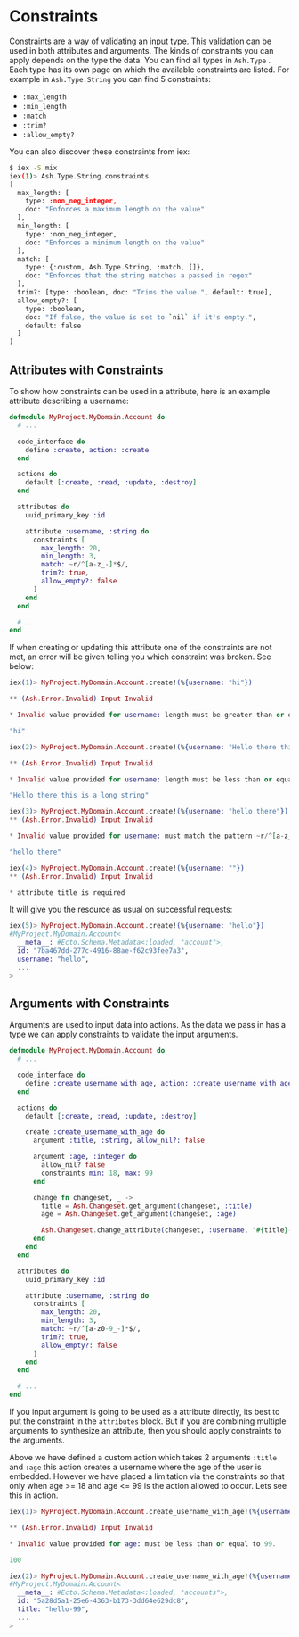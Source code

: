 # Constraints

Constraints are a way of validating an input type. This validation can be used in both attributes and arguments. The kinds of constraints you can apply depends on the type the data. You can find all types in `Ash.Type` . Each type has its own page on which the available constraints are listed. For example in `Ash.Type.String` you can find 5 constraints:

- `:max_length`
- `:min_length`
- `:match`
- `:trim?`
- `:allow_empty?`

You can also discover these constraints from iex:

```bash
$ iex -S mix
iex(1)> Ash.Type.String.constraints
[
  max_length: [
    type: :non_neg_integer,
    doc: "Enforces a maximum length on the value"
  ],
  min_length: [
    type: :non_neg_integer,
    doc: "Enforces a minimum length on the value"
  ],
  match: [
    type: {:custom, Ash.Type.String, :match, []},
    doc: "Enforces that the string matches a passed in regex"
  ],
  trim?: [type: :boolean, doc: "Trims the value.", default: true],
  allow_empty?: [
    type: :boolean,
    doc: "If false, the value is set to `nil` if it's empty.",
    default: false
  ]
]
```

## Attributes with Constraints

To show how constraints can be used in a attribute, here is an example attribute describing a username:

```elixir
defmodule MyProject.MyDomain.Account do
  # ...

  code_interface do
    define :create, action: :create
  end

  actions do
    default [:create, :read, :update, :destroy]
  end

  attributes do
    uuid_primary_key :id

    attribute :username, :string do
      constraints [
        max_length: 20,
        min_length: 3,
        match: ~r/^[a-z_-]*$/,
        trim?: true,
        allow_empty?: false
      ]
    end
  end

  # ...
end
```

If when creating or updating this attribute one of the constraints are not met, an error will be given telling you which constraint was broken. See below:

```elixir
iex(1)> MyProject.MyDomain.Account.create!(%{username: "hi"})

** (Ash.Error.Invalid) Input Invalid

* Invalid value provided for username: length must be greater than or equal to 3.

"hi"

iex(2)> MyProject.MyDomain.Account.create!(%{username: "Hello there this is a long string"})

** (Ash.Error.Invalid) Input Invalid

* Invalid value provided for username: length must be less than or equal to 20.

"Hello there this is a long string"

iex(3)> MyProject.MyDomain.Account.create!(%{username: "hello there"})
** (Ash.Error.Invalid) Input Invalid

* Invalid value provided for username: must match the pattern ~r/^[a-z_-]*$/.

"hello there"

iex(4)> MyProject.MyDomain.Account.create!(%{username: ""})
** (Ash.Error.Invalid) Input Invalid

* attribute title is required
```

It will give you the resource as usual on successful requests:

```elixir
iex(5)> MyProject.MyDomain.Account.create!(%{username: "hello"})
#MyProject.MyDomain.Account<
  __meta__: #Ecto.Schema.Metadata<:loaded, "account">,
  id: "7ba467dd-277c-4916-88ae-f62c93fee7a3",
  username: "hello",
  ...
>
```

## Arguments with Constraints

Arguments are used to input data into actions. As the data we pass in has a type we can apply constraints to validate the input arguments.

```elixir
defmodule MyProject.MyDomain.Account do
  # ...

  code_interface do
    define :create_username_with_age, action: :create_username_with_age
  end

  actions do
    default [:create, :read, :update, :destroy]

    create :create_username_with_age do
      argument :title, :string, allow_nil?: false

      argument :age, :integer do
        allow_nil? false
        constraints min: 18, max: 99
      end

      change fn changeset, _ ->
        title = Ash.Changeset.get_argument(changeset, :title)
        age = Ash.Changeset.get_argument(changeset, :age)

        Ash.Changeset.change_attribute(changeset, :username, "#{title}-#{age}")
      end
    end
  end

  attributes do
    uuid_primary_key :id

    attribute :username, :string do
      constraints [
        max_length: 20,
        min_length: 3,
        match: ~r/^[a-z0-9_-]*$/,
        trim?: true,
        allow_empty?: false
      ]
    end
  end

  # ...
end
```

If you input argument is going to be used as a attribute directly, its best to put the constraint in the `attributes` block. But if you are combining multiple arguments to synthesize an attribute, then you should apply constraints to the arguments.

Above we have defined a custom action which takes 2 arguments `:title` and `:age` this action creates a username where the age of the user is embedded. However we have placed a limitation via the constraints so that only when age >= 18 and age <= 99 is the action allowed to occur. Lets see this in action.

```elixir
iex(1)> MyProject.MyDomain.Account.create_username_with_age!(%{username: "hello", age: 100})

** (Ash.Error.Invalid) Input Invalid

* Invalid value provided for age: must be less than or equal to 99.

100

iex(2)> MyProject.MyDomain.Account.create_username_with_age!(%{username: "hello", age: 99})
#MyProject.MyDomain.Account<
  __meta__: #Ecto.Schema.Metadata<:loaded, "accounts">,
  id: "5a28d5a1-25e6-4363-b173-3dd64e629dc8",
  title: "hello-99",
  ...
>
```
